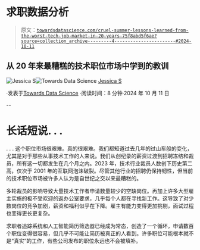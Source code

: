 # 求职数据分析

> 原文：[`towardsdatascience.com/cruel-summer-lessons-learned-from-the-worst-tech-job-market-in-20-years-75f8abd5f6ae?source=collection_archive---------4-----------------------#2024-10-11`](https://towardsdatascience.com/cruel-summer-lessons-learned-from-the-worst-tech-job-market-in-20-years-75f8abd5f6ae?source=collection_archive---------4-----------------------#2024-10-11)

## 从 20 年来最糟糕的技术职位市场中学到的教训

[](https://medium.com/@jsmith0434?source=post_page---byline--75f8abd5f6ae--------------------------------)![Jessica S](https://medium.com/@jsmith0434?source=post_page---byline--75f8abd5f6ae--------------------------------)[](https://towardsdatascience.com/?source=post_page---byline--75f8abd5f6ae--------------------------------)![Towards Data Science](https://towardsdatascience.com/?source=post_page---byline--75f8abd5f6ae--------------------------------) [Jessica S](https://medium.com/@jsmith0434?source=post_page---byline--75f8abd5f6ae--------------------------------)

·发表于[Towards Data Science](https://towardsdatascience.com/?source=post_page---byline--75f8abd5f6ae--------------------------------) ·阅读时间：8 分钟·2024 年 10 月 11 日

--

# 长话短说. . .

. . . 这个职位市场很艰难。真的很艰难。我们都知道过去几年的过山车般的变化，尤其是对于那些从事技术工作的人来说。我们从创纪录的薪资过渡到招聘冻结和裁员，所有这一切都发生在几个月之内。2023 年，技术行业裁员人数创下历史第二高，仅次于 2001 年的互联网泡沫破裂。尽管其他行业的招聘仍保持韧性，但当前的技术职位市场被许多人认为是自世纪之交以来最糟糕的。

多轮裁员的影响导致大量技术工作者申请数量较少的空缺岗位。再加上许多大型雇主实施的极不受欢迎的返办公室要求，几乎每个人都在寻找新工作。这导致了对少数岗位的竞争加剧，薪资和福利似乎在下降。雇主有能力变得更加挑剔，面试过程也变得更长更复杂。

求职者追踪系统和人工智能简历筛选器已经成为常态，创造了一个循环，申请数百个职位变得很容易，但几乎不可能让简历被真正的人看到。许多职位可能根本就不是“真实”的工作，有些公司发布的职位永远也不会被填补。
